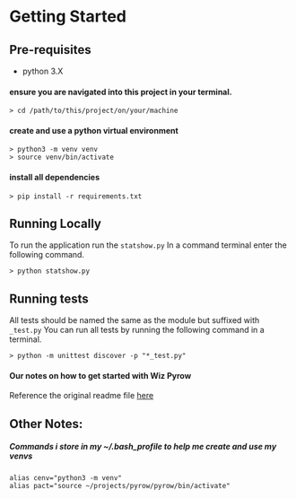 # Getting Started

## Pre-requisites
* python 3.X

#### ensure you are navigated into this project in your terminal.
```shell script
> cd /path/to/this/project/on/your/machine
```

#### create and use a python virtual environment
```shell script
> python3 -m venv venv
> source venv/bin/activate
```

#### install all dependencies
```shell script
> pip install -r requirements.txt
```

## Running Locally
To run the application run the `statshow.py`
In a command terminal enter the following command.
```shell script
> python statshow.py
```

## Running tests
All tests should be named the same as the module but suffixed with `_test.py`
You can run all tests by running the following command in a terminal. 
```shell script
> python -m unittest discover -p "*_test.py"
```

#### Our notes on how to get started with Wiz Pyrow
Reference the original readme file [here](original_docs/README.md)


## Other Notes:
##### Commands i store in my ~/.bash_profile to help me create and use my venvs
```shell script
alias cenv="python3 -m venv"
alias pact="source ~/projects/pyrow/pyrow/bin/activate"
```